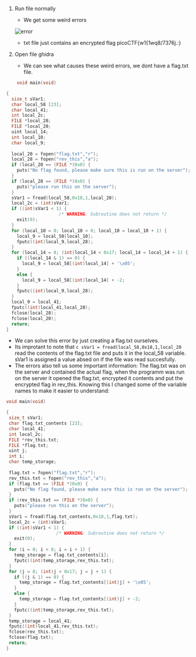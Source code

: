 1) Run file normally
   - We get some weird errors
     
    ![error](https://github.com/HenriMertens/PICOGYM/assets/149707229/f3451c41-c07a-4dc8-9cbe-251fd9fabc97)
    

   - txt file just contains an encrypted flag
     picoCTF{w1{1wq8/7376j.:}
     
2) Open file ghidra
   - We can see what causes these weird errors, we dont have a flag.txt file.
```c
    void main(void)

{
  size_t sVar1;
  char local_58 [23];
  char local_41;
  int local_2c;
  FILE *local_28;
  FILE *local_20;
  uint local_14;
  int local_10;
  char local_9;
  
  local_20 = fopen("flag.txt","r");
  local_28 = fopen("rev_this","a");
  if (local_20 == (FILE *)0x0) {
    puts("No flag found, please make sure this is run on the server");
  }
  if (local_28 == (FILE *)0x0) {
    puts("please run this on the server");
  }
  sVar1 = fread(local_58,0x18,1,local_20);
  local_2c = (int)sVar1;
  if ((int)sVar1 < 1) {
                    /* WARNING: Subroutine does not return */
    exit(0);
  }
  for (local_10 = 0; local_10 < 8; local_10 = local_10 + 1) {
    local_9 = local_58[local_10];
    fputc((int)local_9,local_28);
  }
  for (local_14 = 8; (int)local_14 < 0x17; local_14 = local_14 + 1) {
    if ((local_14 & 1) == 0) {
      local_9 = local_58[(int)local_14] + '\x05';
    }
    else {
      local_9 = local_58[(int)local_14] + -2;
    }
    fputc((int)local_9,local_28);
  }
  local_9 = local_41;
  fputc((int)local_41,local_28);
  fclose(local_28);
  fclose(local_20);
  return;
}
```
- We can solve this error by just creating a flag.txt ourselves.
- Its improtant to note that ```c sVar1 = fread(local_58,0x18,1,local_20 ``` read the contents of the flag.txt file and puts it in the local_58 variable. sVar1 is assigned a value absed on if the file was read succesfully.
- The errors also tell us some important information:
  The flag.txt was on the server and contained the actual flag, when the programm was run on the server it opened the flag.txt, encrypted it contents and put the encrypted flag in rev_this.
  Knowing this I changed some of the variable names to make it easier to understand:

 ```c
void main(void)

{
  size_t sVar1;
  char flag.txt_contents [23];
  char local_41;
  int local_2c;
  FILE *rev_this.txt;
  FILE *flag.txt;
  uint j;
  int i;
  char temp_storage;
  
  flag.txt = fopen("flag.txt","r");
  rev_this.txt = fopen("rev_this","a");
  if (flag.txt == (FILE *)0x0) {
    puts("No flag found, please make sure this is run on the server");
  }
  if (rev_this.txt == (FILE *)0x0) {
    puts("please run this on the server");
  }
  sVar1 = fread(flag.txt_contents,0x18,1,flag.txt);
  local_2c = (int)sVar1;
  if ((int)sVar1 < 1) {
                    /* WARNING: Subroutine does not return */
    exit(0);
  }
  for (i = 0; i < 8; i = i + 1) {
    temp_storage = flag.txt_contents[i];
    fputc((int)temp_storage,rev_this.txt);
  }
  for (j = 8; (int)j < 0x17; j = j + 1) {
    if ((j & 1) == 0) {
      temp_storage = flag.txt_contents[(int)j] + '\x05';
    }
    else {
      temp_storage = flag.txt_contents[(int)j] + -2;
    }
    fputc((int)temp_storage,rev_this.txt);
  }
  temp_storage = local_41;
  fputc((int)local_41,rev_this.txt);
  fclose(rev_this.txt);
  fclose(flag.txt);
  return;
}
  
```
  
